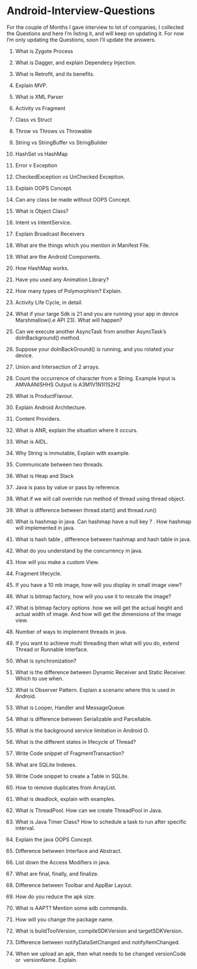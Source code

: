 # Android-Interview-Questions

For the couple of Months I gave interview to lot of companies, I collected the Questions and here I’m listing it, and will keep on updating it. For now I’m only updating the Questions, soon I’ll update the answers.

01. What is Zygote Process

02. What is Dagger, and explain Dependecy Injection.

03. What is Retrofit, and its benefits.

04. Explain MVP.

05. What is XML Parser

06. Activity vs Fragment

07. Class vs Struct

08. Throw vs Throws vs Throwable

09. String vs StringBuffer vs StringBuilder

10. HashSet vs HashMap

11. Error v Exception

12. CheckedException vs UnChecked Exception.

13. Explain OOPS Concept.

14. Can any class be made without OOPS Concept.

15. What is Object Class?

16. Intent vs IntentService.

17. Explain Broadcast Receivers

18. What are the things which you mention in Manifest File.

19. What are the Android Components.

20. How HashMap works.

21. Have you used any Animation Library?

22. How many types of Polymorphism? Explain.

23. Activity Life Cycle, in detail.

24. What if your targe Sdk is 21 and you are running your app in device Marshmallow(i.e API 23). What will happen?

25. Can we execute another AsyncTask from another AsyncTask’s doInBackground() method.

26. Suppose your doInBackGround() is running, and you rotated your device.

27. Union and Intersection of 2 arrays.

28. Count the occurrence of character from a String. 
Example Input is AMVAANISHHS Output is A3M1V1N1I1S2H2

29. What is ProductFlavour.

30. Explain Android Architecture.

31. Content Providers.

32. What is ANR, explain the situation where it occurs.

33. What is AIDL.

34. Why String is immutable, Explain with example.

35. Communicate between two threads.

36. What is Heap and Stack

37. Java is pass by value or pass by reference.

38. What if we will call override run method of thread using thread object.

39. What is difference between thread.start() and thread.run()

40. What is hashmap in java. Can hashmap have a null key ? . How hashmap will implemented in java.

41. What is hash table , difference between hashmap and hash table in java.

42. What do you understand by the concurrency in java.

43. How will you make a custom View.

44. Fragment lifecycle.

45. If you have a 10 mb image, how will you display in small image view?

46. What is bitmap factory, how will you use it to rescale the image?

47. What is bitmap factory options .how we will get the actual height and actual width of image. And how will get the dimensions of the image view.

48. Number of ways to implement threads in java.

49. If you want to achieve multi threading then what will you do, extend Thread or Runnable Interface.

50. What is synchronization?

51. What is the difference between Dynamic Receiver and Static Receiver. Which to use when.

52. What is Observer Pattern. Explain a scenario where this is used in Android.

53. What is Looper, Handler and MessageQueue.

54. What is difference between Serializable and Parcellable.

55. What is the background service limitation in Android O.

56. What is the different states in lifecycle of Thread?

57. Write Code snippet of FragmentTransaction?

58. What are SQLite Indexes.

59. Write Code snippet to create a Table in SQLite.

60. How to remove duplicates from ArrayList.

61. What is deadlock, explain with examples.

62. What is ThreadPool. How can we create ThreadPool in Java.

63. What is Java Timer Class? How to schedule a task to run after specific interval.

65. Explain the java OOPS Concept.

66. Difference betwwen Interface and Abstract.

67. List down the Access Modifiers in java.

68. What are final, finally, and finalize.

69. Difference between Toolbar and AppBar Layout.

70. How do you reduce the apk size.

71. What is AAPT? Mention some adb commands.

72. How will you change the package name.

73. What is buildToolVersion, compileSDKVersion and targetSDKVersion.

74. Difference between notifyDataSetChanged and   notifyItemChanged.

75. When we upload an apk, then what needs to be changed versionCode or
    versionName. Explain.
